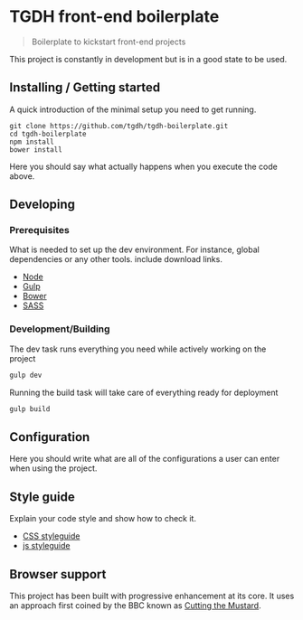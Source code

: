 # TGDH front-end boilerplate
> Boilerplate to kickstart front-end projects

This project is constantly in development but is in a good state to be used.

## Installing / Getting started

A quick introduction of the minimal setup you need to get running.

```shell
git clone https://github.com/tgdh/tgdh-boilerplate.git
cd tgdh-boilerplate
npm install
bower install
```

Here you should say what actually happens when you execute the code above.

## Developing

### Prerequisites
What is needed to set up the dev environment. For instance, global dependencies or any other tools. include download links.

- [Node](https://nodejs.org/en/)
- [Gulp](https://gulpjs.com/)
- [Bower](https://bower.io/)
- [SASS](http://sass-lang.com/)

### Development/Building

The dev task runs everything you need while actively working on the project
```bash
gulp dev
```

Running the build task will take care of everything ready for deployment
```bash
gulp build
```

## Configuration

Here you should write what are all of the configurations a user can enter when
using the project.

## Style guide

Explain your code style and show how to check it.

- [CSS styleguide](docs/css-styleguide.md)
- [js styleguide](docs/js-styleguide.md)


## Browser support

This project has been built with progressive enhancement at its core. It uses an approach first coined by the BBC known as [Cutting the Mustard](http://responsivenews.co.uk/post/18948466399/cutting-the-mustard).
